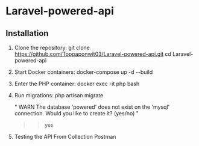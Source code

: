 
# Laravel-powered-api

## Installation

1. Clone the repository:
    git clone https://github.com/Toppaponwit03/Laravel-powered-api.git
    cd Laravel-powered-api
    

2. Start Docker containers:
    docker-compose up -d --build
    

3. Enter the PHP container:
    docker exec -it php bash


4. Run migrations:
    php artisan migrate

    " WARN  The database 'powered' does not exist on the 'mysql' connection.
     Would you like to create it? (yes/no) "

    >> yes


5. Testing the API From Collection Postman



